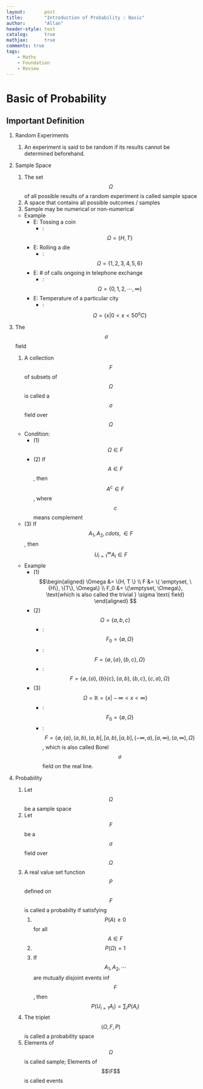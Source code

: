 ```yaml
---
layout:       post
title:        "Introduction of Probability : Basic"
author:       "Allan"
header-style: text
catalog:      true
mathjax:      true
comments: true
tags:
    - Maths
    - Foundation
    - Review
---
```


# Basic of Probability 
## Important Definition 

1. Random Experiments
   1. An experiment is said to be random if its results cannot be determined beforehand. 

2. Sample Space
   1. The set $$\Omega$$ of all possible results of a random experiment is called sample space
   2. A space that contains all possible outcomes / samples
   3. Sample may be numerical or non-numerical

   - Example
     - E: Tossing a coin
       - : $$\Omega = \{H, T\}$$
     - E: Rolling a die
       - : $$\Omega = \{1,2,3,4,5,6\}$$
     - E: # of calls ongoing in telephone exchange
       - : $$\Omega = \{ 0, 1, 2, \cdots, \infty \}$$
     - E: Temperature of a particular city
       - : $$\Omega = \{x \vert 0 < x < 50^o C \}$$

3. The $$\sigma$$ field
   1. A collection $$F$$ of subsets of $$\Omega$$ is called a $$\sigma$$ field over $$\Omega$$
   - Condition:
     - (1) $$\Omega \in F$$
     - (2) If $$A \in F$$, then $$A^c \in F$$, where $$c$$ means complement
   - (3) If $$A_1, A_2 , cdots, \in F$$, then $$U^\infty_{i=1} A_i \in F$$
   - Example
     - (1) 
     $$\begin{aligned}
     \Omega &= \{H, T \} \\
      F &= \{ \emptyset, \{H\}, \{T\}, \Omega\} \\
      F_0 &= \{\emptyset, \Omega\}, \text{which is also called the trivial } \sigma \text{ field}
     \end{aligned}
     $$
     - (2) $$\Omega = \{a, b, c\}$$
       - : $$F_0 = \{\emptyset, \Omega\}$$
       - : $$F= \{\emptyset, \{a\}, \{b,c\}, \Omega \}$$
       - : $$F = \{ \emptyset, \{a\}, \{b\} \{c\}, \{a,b\}, \{b,c\}, \{c,a\}, \Omega \}$$
     - (3) $$\Omega = \mathbb{R} = \{x \vert -\infty < x < \infty \}$$
       - : $$F_0 = \{\emptyset, \Omega\}$$
       - : $$F = \{ \emptyset, \{a\}, (a,b), (a,b], [a,b), [a,b], (-\infty, a),[a, \infty), (a, \infty), \Omega\}$$, which is also called Borel $$\sigma$$ field on the real line.

4. Probability
   1. Let $$\Omega$$ be a sample space
   2. Let $$F$$ be a $$\sigma$$ field over $$\Omega$$
   3. A real value set function $$P$$ defined on $$F$$ is called a probabilty if satisfying
      1. $$P(A) \geq 0$$ for all $$A \in F$$
      2. $$P(\Omega) = 1$$
      3. If $$A_1, A_2, \cdots$$ are mutually disjoint events inf $$F$$, then $$P(U_{i=1} A_i) = \sum_i P(A_i)$$ 
   4. The triplet $$(\Omega, F, P)$$ is called a probability space
   5. Elements of $$\Omega$$ is called sample; Elements of $$\F$$ is called events